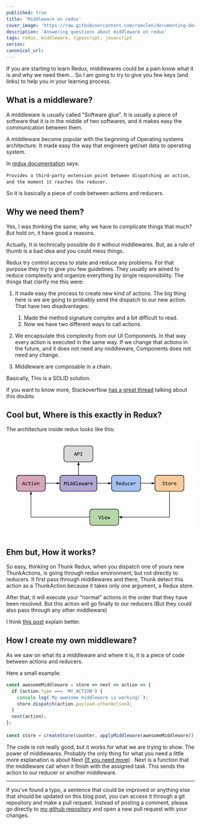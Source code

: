 ```yaml
---
published: true
title: 'Middleware on redux'
cover_image: 'https://raw.githubusercontent.com/ramclen/documenting-dev/master/blog-posts/middleware-on-redux/assets/redux.png'
description: 'Answering questions about middleware on redux'
tags: redux, middleware, typescript, javascript
series:
canonical_url:
---
```


If you are starting to learn Redux, middlewares could be a pain know what it is and why we need them... So I am going to try to give you few keys (and links) to help you in your learning process.

## What is a middleware?

A middleware is usually called "Software glue". It is usually a piece of software that it is in the middle of two softwares, and it makes easy the communication between them.

A middleware become popular with the beginning of Operating systems architecture. It made easy the way that engineers get/set data to operating system.

In [redux documentation](https://redux.js.org/advanced/middleware/) says:

`Provides a third-party extension point between dispatching an action, and the moment it reaches the reducer.`

So it is basically a piece of code between actions and reducers.

## Why we need them?

Yes, I was thinking the same, why we have to complicate things that much? But hold on, it have good a reasons.

Actually, It is technically possible do it without middlewares. But, as a rule of thumb is a bad idea and you could mess things.

Redux try control access to state and reduce any problems. For that purpose they try to give you few guidelines. They usually are aimed to reduce complexity and organize everything by single responsibility. The things that clarify me this were:

1. It made easy the process to create new kind of actions. The big thing here is we are going to probably send the dispatch to our new action. That have two disadvantages:

   1. Made the method signature complex and a bit difficult to read.
   2. Now we have two different ways to call actions.

2. We encapsulate this complexity from our UI Components. In that way every action is executed in the same way. If we change that actions in the future, and it does not need any middleware, Components does not need any change.
3. Middleware are composable in a chain.

Basically, This is a SOLID solution.

If you want to know more, Stackoverflow [has a great thread](https://stackoverflow.com/questions/34570758/why-do-we-need-middleware-for-async-flow-in-redux) talking about this doubts:

## Cool but, Where is this exactly in Redux?

The architecture inside redux looks like this:

![middleware architecture](https://raw.githubusercontent.com/ramclen/documenting-dev/master/blog-posts/middleware-on-redux/assets/middleware-redux-architecture.png)

## Ehm but, How it works?

So easy, thinking on Thunk Redux, when you dispatch one of yours new ThunkActions, is going through redux environment, but not directly to reducers. It first pass through middlewares and there, Thunk detect this action as a ThunkAction because it takes only one argument, a Redux store.

After that, it will execute your "normal" actions in the order that they have been resolved. But this action will go finally to our reducers (But they could also pass through any other middleware)

I think [this post](https://medium.com/flutterpub/flutter-redux-thunk-27c2f2b80a3b) explain better.

## How I create my own middleware?

As we saw on what its a middleware and where it is, it is a piece of code between actions and reducers.

Here a small example:

```ts
const awesomeMiddleware = store => next => action => {
  if (action.type === 'MY_ACTION') {
    console.log(`My awesome middleware is working!`);
    store.dispatch(action.payload.otherAction);
  }
  next(action);
};

const store = createStore(counter, applyMiddleware(awesomeMiddleware));
```

The code is not really good, but it works for what we are trying to show. The power of middlewares. Probably the only thing for what you need a little more explanation is about Next [(If you need more)](https://medium.com/netscape/creating-custom-middleware-in-react-redux-961570459ecb) . Next is a function that the middleware call when it finish with the assigned task. This sends the action to our reducer or another middleware.

---

If you've found a typo, a sentence that could be improved or anything else that should be updated on this blog post, you can access it through a git repository and make a pull request. Instead of posting a comment, please go directly to [my github repository](https://github.com/ramclen/documenting-dev) and open a new pull request with your changes.
